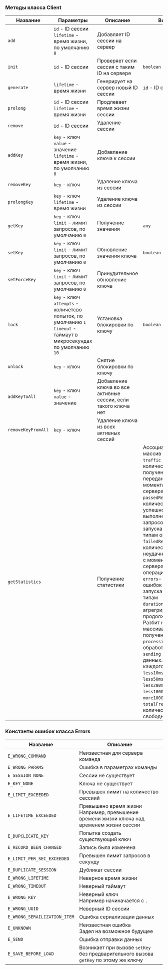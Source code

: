 ### Методы класса Client

| Название | Параметры |  Описание | Возврат
|----------|----------|----------|---|
| `add` | `id` - ID сессии<br>`lifetime` - время жизни, по умолчанию `0` | Добавляет ID сессии на сервер ||
| `init` | `id` - ID сессии | Проверяет если сессия с таким ID на сервере | `boolean`
| `generate` | `lifetime` - время жизни | Генерирует на сервер новый ID сессии | `id` - ID сессии
| `prolong` | `id` - ID сессии<br>`lifetime` - время жизни | Продлевает время жизни сессии ||
| `remove` | `id` - ID сессии| Удаление сессии ||
| `addKey` | `key` - ключ<br>`value` - значение<br>`lifetime` - время жизни, по умолчанию `0` | Добавление ключа к сессии |
| `removeKey` | `key` - ключ<br> | Удаление ключа из сессии |
| `prolongKey` | `key` - ключ<br>`lifetime` - время жизни | Удаление ключа из сессии |
| `getKey` | `key` - ключ<br>`limit` - лимит запросов, по умолчанию `0` | Получение значения | `any` |
| `setKey` | `key` - ключ<br>`limit` - лимит запросов, по умолчанию `0` | Обновление значения ключа | `boolean` |
| `setForceKey` | `key` - ключ<br>`limit` - лимит запросов, по умолчанию `0` | Принудительное обновление ключа
| `lock` | `key` - ключ<br>`attempts` - количетсво попыток, по умолчанию `1`<br>`timeout` - таймаут в микросекундах по умолчанию `10` | Установка блокировки по ключу | `boolean` |
| `unlock` | `key` - ключ | Снятие блокировки по ключу
| `addKeyToAll` | `key` - ключ<br>`value` - значение | Добавление ключа во все активные сессии, если такого ключа нет
| `removeKeyFromAll` | `key` - ключ | Удаление ключа из всех активных сессий
| `getStatistics` | | Получение статистики | Ассоциативный массив<br>`traffic` - количество полученных и переданных байт с момента запуска сервера<br>`passedRequests` - количество успешно выполненных запросов с момента запуска сервера по типам операций<br>`failedRequests` - количество неудачнх запросов с момента запуска сервера по типам операций<br>`errors`- количество ошибок с момента запуска сервера по типам<br>`duration` - агрегрированная продолжительность. Разбит на три массива `receiving` - получение данных, `processing` - обработка данных, `sending` - отправка данных. Внутри каждого `less5ms`, `less10ms`, `less20ms`, `less50ms`, `less100ms`, `less200ms`, `less500ms`, `less1000ms`, `more1000ms`.<br>`totalFreeSessions` - количество свободных сессий

### Константы ошибок класса Errors

| Название | Описание
|--|--|
| `E_WRONG_COMMAND` | Неизвестная для сервера команда
| `E_WRONG_PARAMS` | Ошибка в параметрах команды
| `E_SESSION_NONE` | Сессии не существует
| `E_KEY_NONE` | Ключа не существует
| `E_LIMIT_EXCEEDED` | Превышен лимит на количество сессиий
| `E_LIFETIME_EXCEEDED` | Превышено время жизни<br>Например, превышение времени жизни ключа над временем жизни сессии
| `E_DUPCLICATE_KEY` | Попытка создать существующий ключ
| `E_RECORD_BEEN_CHANGED` | Запись была изменена
| `E_LIMIT_PER_SEC_EXCEEDED` | Превышен лимит запросов в секунду
| `E_DUPLICATE_SESSION` | Дубликат сессии
| `E_WRONG_LIFETIME` | Неверное время жизни
| `E_WRONG_TIMEOUT` | Неверный таймаут
| `E_WRONG_KEY` | Неверный ключ<br>Например начиначается с `.`
| `E_WRONG_UUID` | Неверный ID сессии
| `E_WRONG_SERAILIZATION_ITEM` | Ошибка сериализации данных
| `E_UNKNOWN` | Неизвестная ошибка<br>Задел на возможное будущее
| `E_SEND` | Ошибка отправки данных
| `E_SAVE_BEFORE_LOAD` | Возникает при вызове `setKey` без предварительного вызова `getKey` по этому же ключу

